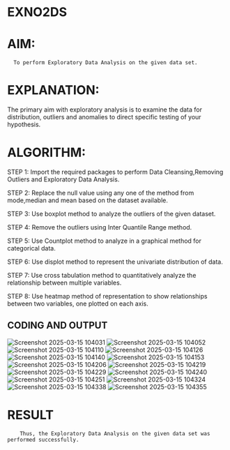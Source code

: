 # EXNO2DS
# AIM:
      To perform Exploratory Data Analysis on the given data set.
      
# EXPLANATION:
  The primary aim with exploratory analysis is to examine the data for distribution, outliers and anomalies to direct specific testing of your hypothesis.
  
# ALGORITHM:
STEP 1: Import the required packages to perform Data Cleansing,Removing Outliers and Exploratory Data Analysis.

STEP 2: Replace the null value using any one of the method from mode,median and mean based on the dataset available.

STEP 3: Use boxplot method to analyze the outliers of the given dataset.

STEP 4: Remove the outliers using Inter Quantile Range method.

STEP 5: Use Countplot method to analyze in a graphical method for categorical data.

STEP 6: Use displot method to represent the univariate distribution of data.

STEP 7: Use cross tabulation method to quantitatively analyze the relationship between multiple variables.

STEP 8: Use heatmap method of representation to show relationships between two variables, one plotted on each axis.

## CODING AND OUTPUT
![Screenshot 2025-03-15 104031](https://github.com/user-attachments/assets/7df59c93-30ac-45ac-9989-46d1f26874c5)
![Screenshot 2025-03-15 104052](https://github.com/user-attachments/assets/9a929da6-9ebb-4bb4-b37e-e4aa3f51a9fb)
![Screenshot 2025-03-15 104110](https://github.com/user-attachments/assets/5c26c11b-6237-43ce-ab15-6213341b3e30)
![Screenshot 2025-03-15 104126](https://github.com/user-attachments/assets/6f828ff1-3b18-4810-b221-9c97b86f540f)
![Screenshot 2025-03-15 104140](https://github.com/user-attachments/assets/cde76763-75ce-43a9-8a16-87e744646819)
![Screenshot 2025-03-15 104153](https://github.com/user-attachments/assets/0e5f6343-8770-4d60-8566-5f83ef574ac1)
![Screenshot 2025-03-15 104206](https://github.com/user-attachments/assets/26d09eda-9337-40bf-bdab-1ec47f911d0b)
![Screenshot 2025-03-15 104219](https://github.com/user-attachments/assets/16d27548-b211-4899-b4d8-9e36278148a2)
![Screenshot 2025-03-15 104229](https://github.com/user-attachments/assets/7e2d76cb-2bb7-4ffc-86c9-3e9893eef1b1)
![Screenshot 2025-03-15 104240](https://github.com/user-attachments/assets/523b8d25-3d3f-487c-9a07-8bd564cd77bc)
![Screenshot 2025-03-15 104251](https://github.com/user-attachments/assets/9419c1e4-41cb-4a36-a209-1491c915761f)
![Screenshot 2025-03-15 104324](https://github.com/user-attachments/assets/cab1625d-f5a7-4b2e-826b-75fffb8d8963)
![Screenshot 2025-03-15 104338](https://github.com/user-attachments/assets/515af3bf-9751-45b9-89fd-c48fda3720d9)
![Screenshot 2025-03-15 104355](https://github.com/user-attachments/assets/68a4e35c-1cc8-4055-93fe-bde058b74229)





       


# RESULT
        Thus, the Exploratory Data Analysis on the given data set was performed successfully.

